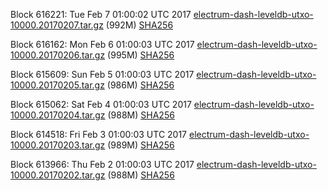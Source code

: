 Block 616221: Tue Feb  7 01:00:02 UTC 2017 [electrum-dash-leveldb-utxo-10000.20170207.tar.gz](https://transfer.sh/12NL3u/electrum-dash-leveldb-utxo-10000.20170207.tar.gz) (992M) [SHA256](https://transfer.sh/nptIL/electrum-dash-leveldb-utxo-10000.20170207.tar.gz.sha256)

Block 616162: Mon Feb  6 01:00:03 UTC 2017 [electrum-dash-leveldb-utxo-10000.20170206.tar.gz](https://transfer.sh/a6XFg/electrum-dash-leveldb-utxo-10000.20170206.tar.gz) (995M) [SHA256](https://transfer.sh/5DLRJ/electrum-dash-leveldb-utxo-10000.20170206.tar.gz.sha256)

Block 615609: Sun Feb  5 01:00:03 UTC 2017 [electrum-dash-leveldb-utxo-10000.20170205.tar.gz](https://transfer.sh/z3URJ/electrum-dash-leveldb-utxo-10000.20170205.tar.gz) (986M) [SHA256](https://transfer.sh/4Z6GC/electrum-dash-leveldb-utxo-10000.20170205.tar.gz.sha256)

Block 615062: Sat Feb  4 01:00:03 UTC 2017 [electrum-dash-leveldb-utxo-10000.20170204.tar.gz](https://transfer.sh/TbRGn/electrum-dash-leveldb-utxo-10000.20170204.tar.gz) (988M) [SHA256](https://transfer.sh/k3KHV/electrum-dash-leveldb-utxo-10000.20170204.tar.gz.sha256)

Block 614518: Fri Feb  3 01:00:03 UTC 2017 [electrum-dash-leveldb-utxo-10000.20170203.tar.gz](https://transfer.sh/ktazN/electrum-dash-leveldb-utxo-10000.20170203.tar.gz) (989M) [SHA256](https://transfer.sh/iVuuH/electrum-dash-leveldb-utxo-10000.20170203.tar.gz.sha256)

Block 613966: Thu Feb  2 01:00:03 UTC 2017 [electrum-dash-leveldb-utxo-10000.20170202.tar.gz](https://transfer.sh/CPQIc/electrum-dash-leveldb-utxo-10000.20170202.tar.gz) (988M) [SHA256](https://transfer.sh/w45Nu/electrum-dash-leveldb-utxo-10000.20170202.tar.gz.sha256)
